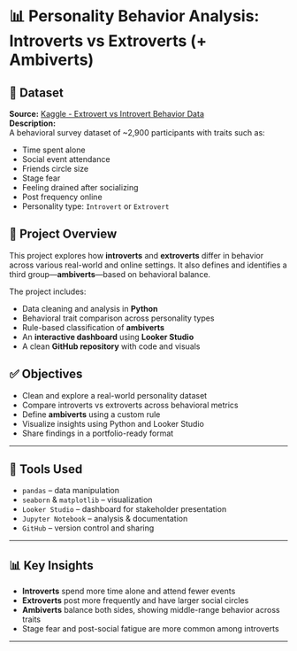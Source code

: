 # 📊 Personality Behavior Analysis: Introverts vs Extroverts (+ Ambiverts)

## 📁 Dataset
**Source:** [Kaggle - Extrovert vs Introvert Behavior Data](https://www.kaggle.com/datasets/rakeshkapilavai/extrovert-vs-introvert-behavior-data)  
**Description:**  
A behavioral survey dataset of ~2,900 participants with traits such as:

- Time spent alone  
- Social event attendance  
- Friends circle size  
- Stage fear  
- Feeling drained after socializing  
- Post frequency online  
- Personality type: `Introvert` or `Extrovert`


## 🎯 Project Overview

This project explores how **introverts** and **extroverts** differ in behavior across various real-world and online settings. It also defines and identifies a third group—**ambiverts**—based on behavioral balance.

The project includes:

- Data cleaning and analysis in **Python**
- Behavioral trait comparison across personality types
- Rule-based classification of **ambiverts**
- An **interactive dashboard** using **Looker Studio**
- A clean **GitHub repository** with code and visuals


## ✅ Objectives

- Clean and explore a real-world personality dataset  
- Compare introverts vs extroverts across behavioral metrics  
- Define **ambiverts** using a custom rule  
- Visualize insights using Python and Looker Studio  
- Share findings in a portfolio-ready format

---

## 🧰 Tools Used

- `pandas` – data manipulation  
- `seaborn` & `matplotlib` – visualization  
- `Looker Studio` – dashboard for stakeholder presentation  
- `Jupyter Notebook` – analysis & documentation  
- `GitHub` – version control and sharing

---

## 📊 Key Insights

- **Introverts** spend more time alone and attend fewer events  
- **Extroverts** post more frequently and have larger social circles  
- **Ambiverts** balance both sides, showing middle-range behavior across traits  
- Stage fear and post-social fatigue are more common among introverts

---


